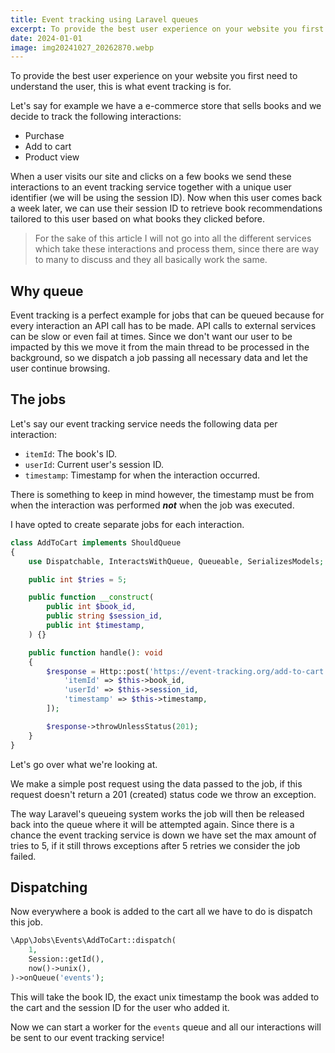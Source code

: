 ```yaml
---
title: Event tracking using Laravel queues
excerpt: To provide the best user experience on your website you first need to understand the user, this is what event tracking is for.
date: 2024-01-01
image: img20241027_20262870.webp
---
```


To provide the best user experience on your website you first need to understand the user, this is what event tracking is for.

Let's say for example we have a e-commerce store that sells books and we decide to track the following interactions:
- Purchase
- Add to cart
- Product view

When a user visits our site and clicks on a few books we send these interactions to an event tracking service together with a unique user identifier (we will be using the session ID).
Now when this user comes back a week later, we can use their session ID to retrieve book recommendations tailored to this user based on what books they clicked before.

> For the sake of this article I will not go into all the different services which take these interactions and process them, since there are way to many to discuss and they all basically work the same.

## Why queue

Event tracking is a perfect example for jobs that can be queued because for every interaction an API call has to be made. API calls to external services can be slow or even fail at times.
Since we don't want our user to be impacted by this we move it from the main thread to be processed in the background, so we dispatch a job passing all necessary data and let the user continue browsing.

## The jobs

Let's say our event tracking service needs the following data per interaction:
- `itemId`: The book's ID.
- `userId`: Current user's session ID.
- `timestamp`: Timestamp for when the interaction occurred.

There is something to keep in mind however, the timestamp must be from when the interaction was performed ***not*** when the job was executed.

I have opted to create separate jobs for each interaction.

```php
class AddToCart implements ShouldQueue
{
    use Dispatchable, InteractsWithQueue, Queueable, SerializesModels;

    public int $tries = 5;

    public function __construct(
        public int $book_id,
        public string $session_id,
        public int $timestamp,
    ) {}

    public function handle(): void
    {
        $response = Http::post('https://event-tracking.org/add-to-cart', [
            'itemId' => $this->book_id,
            'userId' => $this->session_id,
            'timestamp' => $this->timestamp,
        ]);

        $response->throwUnlessStatus(201);
    }
}
```

Let's go over what we're looking at.

We make a simple post request using the data passed to the job, if this request doesn't return a 201 (created) status code we throw an exception.

The way Laravel's queueing system works the job will then be released back into the queue where it will be attempted again.
Since there is a chance the event tracking service is down we have set the max amount of tries to 5, if it still throws exceptions after 5 retries we consider the job failed.

## Dispatching

Now everywhere a book is added to the cart all we have to do is dispatch this job.

```php
\App\Jobs\Events\AddToCart::dispatch(  
    1,  
    Session::getId(),  
    now()->unix(),  
)->onQueue('events');
```

This will take the book ID, the exact unix timestamp the book was added to the cart and the session ID for the user who added it.

Now we can start a worker for the `events` queue and all our interactions will be sent to our event tracking service!
